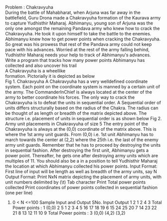 Problem : Chakravyuha  
During the battle of Mahabharat, when Arjuna was far away in the battlefield, Guru Drona made a Chakravyuha formation
of the Kaurava army to capture Yudhisthir Maharaj. Abhimanyu, young son of Arjuna was the only one amongst the
remaining Pandava army who knew how to crack the Chakravyuha. He took it upon himself to take the battle to the
enemies.  
Abhimanyu knew how to get power points when cracking the Chakravyuha. So great was his prowess that rest of the
Pandava army could not keep pace with his advances. Worried at the rest of the army falling behind, Yudhisthir Maharaj
needs your help to track of Abhimanyu's advances. Write a program that tracks how many power points Abhimanyu has
collected and also uncover his trail  
A Chakravyuha is a wheellike  
formation. Pictorially it is depicted as below  
Fig 1. Chakravyuha
A Chakravyuha has a very welldefined
coordinate
system. Each point on the coordinate
system is manned by a
certain unit of the army. The CommanderInChief
is always located at the center of the army to better coordinate
his
forces. The only way to crack the Chakravyuha is to defeat the units in sequential order.
A Sequential order of units differs structurally based on the radius of the Chakra. The radius can be thought of as
length or breadth of the matrix depicted above. The structure i.e. placement of units in sequential order is as shown
below
Fig 2. Army unit placements in Chakravyuha of size 5
The entry point of the Chakravyuha is always at the (0,0) coordinate
of the matrix above. This is where the 1st army
unit guards. From (0,0) i.e. 1st unit Abhimanyu has to march towards the center at (2,2) where the 25th i.e. the last
of the enemy army unit guards. Remember that he has to proceed by destroying the units in sequential fashion. After
destroying the first unit, Abhimanyu gets a power point. Thereafter, he gets one after destroying army units which are
multiples of 11. You should also be a in a position to tell Yudhisthir Maharaj the location at which Abhimanyu collected
his power points.
Input Format:
First line of input will be length as well as breadth of the army units, say N
Output Format:
Print NxN matrix depicting the placement of army units, with unit numbers delimited by (\t) Tab character
Print Total power points collected
Print coordinates of power points collected in sequential fashion (one per line)
1. 0 < N <=100
Sample Input and Output
SNo. Input Output
1 2
1 2
4 3
Total Power points : 1
(0,0)
2 5
1 2 3 4 5
16 17 18 19 6
15 24 25 20 7
14 23 22 21 8
13 12 11 10 9
Total Power points : 3
(0,0)
(4,2)
(3,2)
